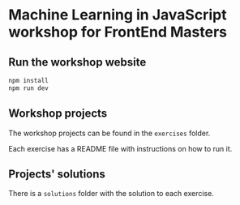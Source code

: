 # Machine Learning in JavaScript workshop for FrontEnd Masters

## Run the workshop website

```bash
npm install
npm run dev
```

## Workshop projects

The workshop projects can be found in the `exercises` folder.

Each exercise has a README file with instructions on how to run it.

## Projects' solutions

There is a `solutions` folder with the solution to each exercise.
